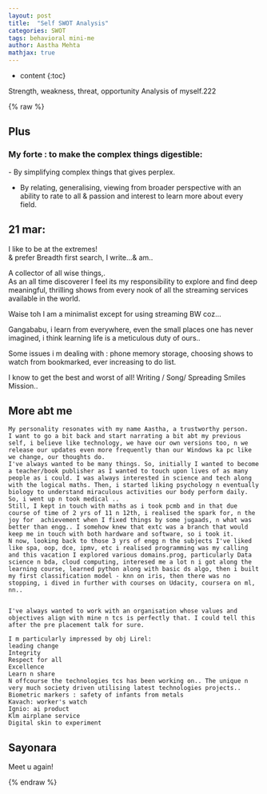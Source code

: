 ```yaml
---
layout: post
title:  "Self SWOT Analysis"
categories: SWOT
tags: behavioral mini-me
author: Aastha Mehta
mathjax: true
---
```


* content
{:toc}

Strength, weakness, threat, opportunity Analysis of myself.222




{% raw %}
## Plus

### My forte : to make the complex things digestible:
‌- By simplifying complex things that gives perplex. 
- By relating, generalising, viewing from broader perspective with an ability to rate to all & passion and interest to learn more about every field.

## 21 mar: 
I like to be at the extremes!<br>
& prefer Breadth first search, I write...& am..<br>

A collector of all wise things,.<br>
As an all time discoverer I feel its my responsibility to explore and find deep meaningful, thrilling shows from every nook of all the streaming services available in the world.<br>

Waise toh I am a minimalist except for using streaming BW coz...<br>

Gangababu, i learn from everywhere, even the small places one has never imagined, i think learning life is a meticulous duty of ours..<br>

Some issues i m dealing with : phone memory storage, choosing shows to watch from bookmarked, ever increasing to do list.<br>

I know to get the best and worst of all! Writing / Song/ Spreading Smiles Mission.. <br>

## More abt me
```
My personality resonates with my name Aastha, a trustworthy person.
I want to go a bit back and start narrating a bit abt my previous self, i believe like technology, we have our own versions too, n we release our updates even more frequently than our Windows ka pc like we change, our thoughts do. 
I've always wanted to be many things. So, initially I wanted to become a teacher/book publisher as I wanted to touch upon lives of as many people as i could. I was always interested in science and tech along with the logical maths. Then, i started liking psychology n eventually biology to understand miraculous activities our body perform daily. So, i went up n took medical .. 
Still, I kept in touch with maths as i took pcmb and in that due course of time of 2 yrs of 11 n 12th, i realised the spark for, n the joy for  achievement when I fixed things by some jugaads, n what was better than engg.. I somehow knew that extc was a branch that would keep me in touch with both hardware and software, so i took it. 
N now, looking back to those 3 yrs of engg n the subjects I've liked like spa, oop, dce, ipmv, etc i realised programming was my calling and this vacation I explored various domains.prog, particularly Data science n bda, cloud computing, interesed me a lot n i got along the learning course, learned python along with basic ds algo, then i built my first classification model - knn on iris, then there was no stopping, i dived in further with courses on Udacity, coursera on ml, nn..


I've always wanted to work with an organisation whose values and objectives align with mine n tcs is perfectly that. I could tell this after the pre placement talk for sure. 

I m particularly impressed by obj Lirel:
leading change
Integrity
Respect for all
Excellence 
Learn n share
N offcourse the technologies tcs has been working on.. The unique n very much society driven utilising latest technologies projects.. 
Biometric markers : safety of infants from metals
Kavach: worker's watch
Ignio: ai product 
Klm airplane service
Digital skin to experiment
```
## Sayonara

Meet u again!

{% endraw %}
